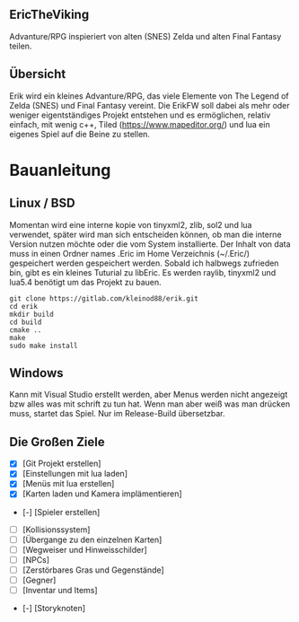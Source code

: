 ## EricTheViking
Advanture/RPG inspieriert von alten (SNES) Zelda und alten Final Fantasy teilen.


## Übersicht

Erik wird ein kleines Advanture/RPG, das viele Elemente von The Legend of Zelda (SNES) und Final Fantasy vereint.
Die ErikFW soll dabei als mehr oder weniger eigentständiges Projekt entstehen und es ermöglichen, relativ einfach, mit wenig c++, Tiled (https://www.mapeditor.org/) und lua ein eigenes Spiel auf die Beine zu stellen.


# Bauanleitung

## Linux / BSD

Momentan wird eine interne kopie von tinyxml2, zlib, sol2 und lua verwendet, später wird man sich entscheiden können, ob man die interne Version nutzen möchte oder die vom System installierte.
Der Inhalt von data muss in einen Ordner names .Eric im Home Verzeichnis (~/.Eric/) gespeichert werden  gespeichert werden.
Sobald ich halbwegs zufrieden bin, gibt es ein kleines Tuturial zu libEric.
Es werden raylib, tinyxml2 und lua5.4 benötigt um das Projekt zu bauen.

```
git clone https://gitlab.com/kleinod88/erik.git
cd erik
mkdir build
cd build
cmake ..
make
sudo make install

```

## Windows

Kann mit Visual Studio erstellt werden, aber Menus werden nicht angezeigt bzw alles was mit schrift zu tun hat.
Wenn man aber weiß was man drücken muss, startet das Spiel.
Nur im Release-Build übersetzbar.

## Die Großen Ziele

- [X] [Git Projekt erstellen]
- [X] [Einstellungen mit lua laden]
- [X] [Menüs mit lua erstellen]
- [X] [Karten laden und Kamera implämentieren]
- [-] [Spieler erstellen]
- [ ] [Kollisionssystem]
- [ ] [Übergange zu den einzelnen Karten]
- [ ] [Wegweiser und Hinweisschilder]
- [ ] [NPCs]
- [ ] [Zerstörbares Gras und Gegenstände]
- [ ] [Gegner]
- [ ] [Inventar und Items]
- [-] [Storyknoten]


